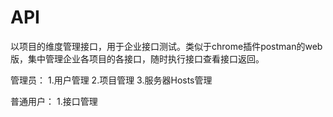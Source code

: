 # API
以项目的维度管理接口，用于企业接口测试。类似于chrome插件postman的web版，集中管理企业各项目的各接口，随时执行接口查看接口返回。

管理员：
1.用户管理
2.项目管理
3.服务器Hosts管理

普通用户：
1.接口管理
